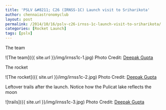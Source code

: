 ```yaml
---
title: 'PSLV &#8211; C26 (IRNSS-1C) Launch visit to Sriharikota'
author: chennaiastronomyclub
layout: post
permalink: /2014/10/16/pslv-c26-irnss-1c-launch-visit-to-sriharikota/
categories: [Rocket Launch]
tags: [pslv]
---
```


The team

![The team]({{ site.url }}/img/irnss1c-1.jpg)
<span class="image-credit">Photo Credit: <a href="https://www.facebook.com/iambramha">Deepak Gupta</a></span>

The rocket

![The rocket]({{ site.url }}/img/irnss1c-2.jpg)
<span class="image-credit">Photo Credit: <a href="https://www.facebook.com/iambramha">Deepak Gupta</a></span>

Leftover trails after the launch. Notice how the Pulicat lake reflects the moon

![trails]({{ site.url }}/img/irnss1c-3.jpg)
<span class="image-credit">Photo Credit: <a href="https://www.facebook.com/iambramha">Deepak Gupta</a></span>